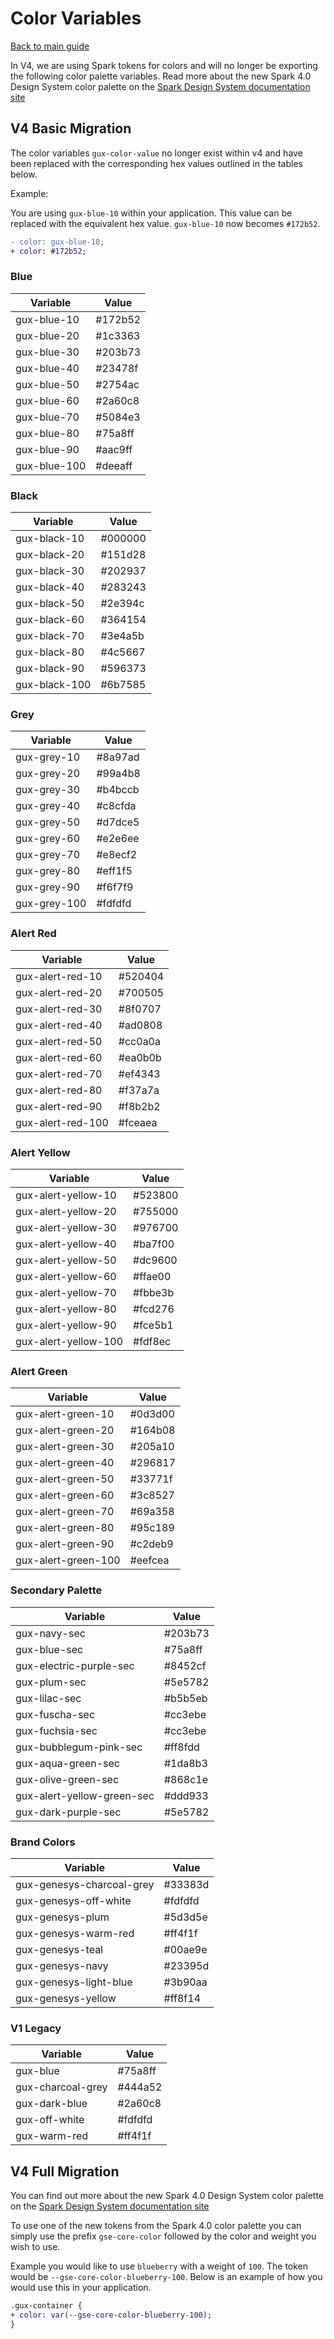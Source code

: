 # Color Variables

[Back to main guide](./readme.md)

In V4, we are using Spark tokens for colors and will no longer be exporting the following color palette variables. Read more about the new Spark 4.0 Design System color palette on the [Spark Design System documentation site](https://spark.genesys.com/latest/foundations/color/core-palette/design-XYztDeyk)

## V4 Basic Migration

The color variables `gux-color-value` no longer exist within v4 and have been replaced with the corresponding hex values outlined in the tables below.

Example:

You are using `gux-blue-10` within your application. This value can be replaced with the equivalent hex value. `gux-blue-10` now becomes `#172b52`.

```diff
- color: gux-blue-10;
+ color: #172b52;
```

### Blue

| Variable     | Value   |
| ------------ | ------- |
| gux-blue-10  | #172b52 |
| gux-blue-20  | #1c3363 |
| gux-blue-30  | #203b73 |
| gux-blue-40  | #23478f |
| gux-blue-50  | #2754ac |
| gux-blue-60  | #2a60c8 |
| gux-blue-70  | #5084e3 |
| gux-blue-80  | #75a8ff |
| gux-blue-90  | #aac9ff |
| gux-blue-100 | #deeaff |

### Black

| Variable      | Value   |
| ------------- | ------- |
| gux-black-10  | #000000 |
| gux-black-20  | #151d28 |
| gux-black-30  | #202937 |
| gux-black-40  | #283243 |
| gux-black-50  | #2e394c |
| gux-black-60  | #364154 |
| gux-black-70  | #3e4a5b |
| gux-black-80  | #4c5667 |
| gux-black-90  | #596373 |
| gux-black-100 | #6b7585 |

### Grey

| Variable     | Value   |
| ------------ | ------- |
| gux-grey-10  | #8a97ad |
| gux-grey-20  | #99a4b8 |
| gux-grey-30  | #b4bccb |
| gux-grey-40  | #c8cfda |
| gux-grey-50  | #d7dce5 |
| gux-grey-60  | #e2e6ee |
| gux-grey-70  | #e8ecf2 |
| gux-grey-80  | #eff1f5 |
| gux-grey-90  | #f6f7f9 |
| gux-grey-100 | #fdfdfd |

### Alert Red

| Variable          | Value   |
| ----------------- | ------- |
| gux-alert-red-10  | #520404 |
| gux-alert-red-20  | #700505 |
| gux-alert-red-30  | #8f0707 |
| gux-alert-red-40  | #ad0808 |
| gux-alert-red-50  | #cc0a0a |
| gux-alert-red-60  | #ea0b0b |
| gux-alert-red-70  | #ef4343 |
| gux-alert-red-80  | #f37a7a |
| gux-alert-red-90  | #f8b2b2 |
| gux-alert-red-100 | #fceaea |

### Alert Yellow

| Variable             | Value   |
| -------------------- | ------- |
| gux-alert-yellow-10  | #523800 |
| gux-alert-yellow-20  | #755000 |
| gux-alert-yellow-30  | #976700 |
| gux-alert-yellow-40  | #ba7f00 |
| gux-alert-yellow-50  | #dc9600 |
| gux-alert-yellow-60  | #ffae00 |
| gux-alert-yellow-70  | #fbbe3b |
| gux-alert-yellow-80  | #fcd276 |
| gux-alert-yellow-90  | #fce5b1 |
| gux-alert-yellow-100 | #fdf8ec |

### Alert Green

| Variable            | Value   |
| ------------------- | ------- |
| gux-alert-green-10  | #0d3d00 |
| gux-alert-green-20  | #164b08 |
| gux-alert-green-30  | #205a10 |
| gux-alert-green-40  | #296817 |
| gux-alert-green-50  | #33771f |
| gux-alert-green-60  | #3c8527 |
| gux-alert-green-70  | #69a358 |
| gux-alert-green-80  | #95c189 |
| gux-alert-green-90  | #c2deb9 |
| gux-alert-green-100 | #eefcea |

### Secondary Palette

| Variable                   | Value   |
| -------------------------- | ------- |
| gux-navy-sec               | #203b73 |
| gux-blue-sec               | #75a8ff |
| gux-electric-purple-sec    | #8452cf |
| gux-plum-sec               | #5e5782 |
| gux-lilac-sec              | #b5b5eb |
| gux-fuscha-sec             | #cc3ebe |
| gux-fuchsia-sec            | #cc3ebe |
| gux-bubblegum-pink-sec     | #ff8fdd |
| gux-aqua-green-sec         | #1da8b3 |
| gux-olive-green-sec        | #868c1e |
| gux-alert-yellow-green-sec | #ddd933 |
| gux-dark-purple-sec        | #5e5782 |

### Brand Colors

| Variable                  | Value   |
| ------------------------- | ------- |
| gux-genesys-charcoal-grey | #33383d |
| gux-genesys-off-white     | #fdfdfd |
| gux-genesys-plum          | #5d3d5e |
| gux-genesys-warm-red      | #ff4f1f |
| gux-genesys-teal          | #00ae9e |
| gux-genesys-navy          | #23395d |
| gux-genesys-light-blue    | #3b90aa |
| gux-genesys-yellow        | #ff8f14 |

### V1 Legacy

| Variable          | Value   |
| ----------------- | ------- |
| gux-blue          | #75a8ff |
| gux-charcoal-grey | #444a52 |
| gux-dark-blue     | #2a60c8 |
| gux-off-white     | #fdfdfd |
| gux-warm-red      | #ff4f1f |

## V4 Full Migration

You can find out more about the new Spark 4.0 Design System color palette on the [Spark Design System documentation site](https://spark.genesys.com/latest/foundations/color/core-palette/design-XYztDeyk)

To use one of the new tokens from the Spark 4.0 color palette you can simply use the prefix `gse-core-color` followed by the color and weight you wish to use.

Example you would like to use `blueberry` with a weight of `100`. The token would be `--gse-core-color-blueberry-100`. Below is an example of how you would use this in your application.

```diff
.gux-container {
+ color: var(--gse-core-color-blueberry-100);
}
```
